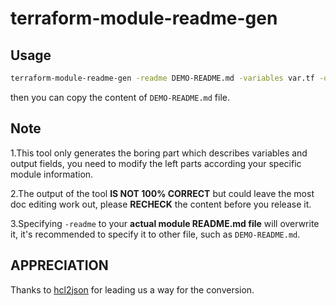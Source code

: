# terraform-module-readme-gen

## Usage

```bash
terraform-module-readme-gen -readme DEMO-README.md -variables var.tf -outputs out.tf 
```

then you can copy the content of `DEMO-README.md` file.

## Note

1.This tool only generates the boring part which describes variables and output fields, you need to modify the left parts according your specific module information.

2.The output of the tool **IS NOT 100% CORRECT** but could leave the most doc editing work out, please **RECHECK** the content before you release it. 

3.Specifying `-readme` to your **actual module README.md file** will overwrite it, it's recommended to specify it to other file, such as `DEMO-README.md`.  

## APPRECIATION
Thanks to [hcl2json](https://github.com/tmccombs/hcl2json) for leading us a way for the conversion.